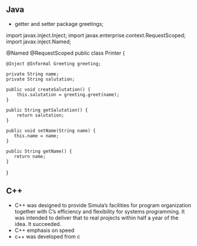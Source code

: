 ## Java
* getter and setter
package greetings;

import javax.inject.Inject;
import javax.enterprise.context.RequestScoped;
import javax.inject.Named;

@Named
@RequestScoped
public class Printer {

    @Inject @Informal Greeting greeting;
    
    private String name;
    private String salutation;

    public void createSalutation() {
        this.salutation = greeting.greet(name);
    }

    public String getSalutation() {
        return salutation;
    }

    public void setName(String name) {
       this.name = name;
    }

    public String getName() {
       return name;
    }
}

## C++
* C++ was designed to provide Simula’s facilities for program organization together with C’s efficiency and flexibility for systems programming. It was intended to deliver that to real projects within half a year of the idea. It succeeded.
* C++ emphasis on speed
* c++ was developed from c

